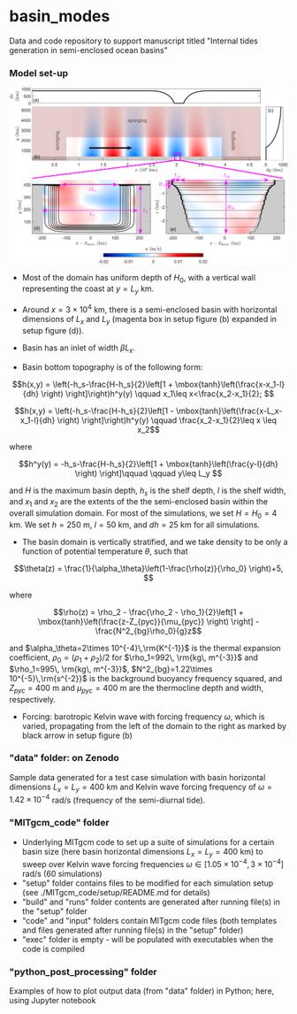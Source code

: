 # basin_modes
Data and code repository to support manuscript titled "Internal tides generation in semi-enclosed ocean basins"

### Model set-up

 ![setup_figure](setup.png)

 - Most of the domain has uniform depth of $H_0$, with a vertical wall representing the coast at $y=L_y$ km.
 - Around $x=3\times 10^{4}$ km, there is a semi-enclosed basin with horizontal dimensions of $L_x$ and $L_y$ (magenta box in setup figure (b) expanded in setup figure (d)).
 - Basin has an inlet of width $\beta L_x$.

 - Basin bottom topography is of the following form:

$$h(x,y) = \left(-h_s-\frac{H-h_s}{2}\left[1 + \mbox{tanh}\left(\frac{x-x_1-l}{dh} \right)  \right]\right)h^y(y) \qquad x_1\leq x<\frac{x_2-x_1}{2}; $$

$$h(x,y) = \left(-h_s-\frac{H-h_s}{2}\left[1 - \mbox{tanh}\left(\frac{x-L_x-x_1-l}{dh} \right)  \right]\right)h^y(y) \qquad \frac{x_2-x_1}{2}\leq x \leq x_2$$

where

$$h^y(y) = -h_s-\frac{H-h_s}{2}\left[1 + \mbox{tanh}\left(\frac{y-l}{dh} \right)  \right]\qquad \qquad y\leq L_y $$
    
and $H$ is the maximum basin depth, $h_s$ is the shelf depth, $l$ is the shelf width, and $x_1$ and $x_2$ are the extents of the the semi-enclosed basin within the overall simulation domain. 
For most of the simulations, we set $H=H_0=4$ km. We set $h=250$ m, $l=50$ km, and $dh=25$ km for all simulations.

   - The basin domain is vertically stratified, and we take density to be only a function of potential temperature $\theta$, such that 

$$\theta(z) = \frac{1}{\alpha_\theta}\left(1-\frac{\rho(z)}{\rho_0} \right)+5, $$

where

$$\rho(z) = \rho_2 - \frac{\rho_2 - \rho_1}{2}\left[1 + \mbox{tanh}\left(\frac{z-Z_{pyc}}{\mu_{pyc}} \right)  \right] - \frac{N^2_{bg}\rho_0}{g}z$$

and $\alpha_\theta=2\times 10^{-4}\,\rm{K^{-1}}$ is the thermal expansion coefficient, $\rho_0 = (\rho_1+\rho_2)/2$ for $\rho_1=992\, \rm{kg\, m^{-3}}$ and $\rho_1=995\, \rm{kg\, m^{-3}}$, $N^2_{bg}=1.22\times 10^{-5}\,\rm{s^{-2}}$ is the background buoyancy frequency squared, and $Z_{pyc}=400$ m and $\mu_{pyc}=400$ m are the thermocline depth and width, respectively.

  - Forcing: barotropic Kelvin wave with forcing frequency $\omega$, which is varied, propagating from the left of the domain to the right as marked by black arrow in setup figure (b)

### "data" folder: on Zenodo 
 Sample data generated for a test case simulation with basin horizontal dimensions $L_x=L_y=400$ km and Kelvin wave forcing frequency of $\omega=1.42\times 10^{-4}$ rad/s (frequency of the semi-diurnal tide). 
 
### "MITgcm_code" folder
 - Underlying MITgcm code to set up a suite of simulations for a certain basin size (here basin horizontal dimensions $L_x=L_y=400$ km) to sweep over Kelvin wave forcing frequencies $\omega \in [1.05\times 10^{-4},3\times 10^{-4}]$ rad/s (60 simulations)
 - "setup" folder contains files to be modified for each simulation setup (see ./MITgcm_code/setup/README.md for details)
 - "build" and "runs" folder contents are generated after running file(s) in the "setup" folder
 - "code" and "input" folders contain MITgcm code files (both templates and files generated after running file(s) in the "setup" folder)
 - "exec" folder is empty - will be populated with executables when the code is compiled
 
### "python_post_processing" folder 
 Examples of how to plot output data (from "data" folder) in Python; here, using Jupyter notebook
